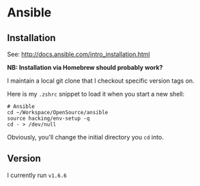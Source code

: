 Ansible
=======

## Installation

See: http://docs.ansible.com/intro_installation.html

**NB: Installation via Homebrew should probably work?**

I maintain a local git clone that I checkout specific version tags on.

Here is my `.zshrc` snippet to load it when you start a new shell:

```shell
# Ansible
cd ~/Workspace/OpenSource/ansible
source hacking/env-setup -q
cd - > /dev/null
```

Obviously, you'll change the initial directory you `cd` into.

## Version

I currently run `v1.6.6`
